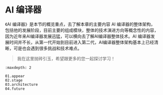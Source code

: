 <!--Copyright © ZOMI 适用于[License](https://github.com/chenzomi12/DeepLearningSystem)版权许可-->

# AI 编译器

《AI 编译器》是本节的概览重点，去了解本章的主要内容 AI 编译器的整体架构，包括他的发展阶段，目前主要的组成模块，整体的技术演进方向等概念性的内容，因为近年来AI编译器发展迅猛，可以横向去了解AI编译器整体技术。AI 编译器发展时间并不长，从第一代开始到目前进入第二代，AI编译器整体架构基本上已经清晰，可是也会遇到很多挑战和技术难点。   

> 我在这里抛砖引玉，希望跟更多的您一起探讨学习！

```toc
:maxdepth: 2

01.appear
02.stage
03.architecture
04.future
```